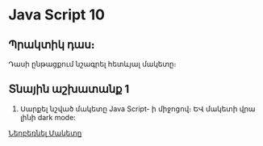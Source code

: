 # Java Script 10

## Պրակտիկ դաս։
Դասի ընթացքում նշագրել հետևյալ մակետը։

## Տնային աշխատանք 1

1. Սարքել նշված մակետը Java Script- ի միջոցով։ ԵՎ մակետի վրա լինի dark mode: 

<a href="./files/lesson10.psd" rel="nofollow" target="_blank" class="btn btn-success btn-lg">Ներբեռնել Մակետը</a>